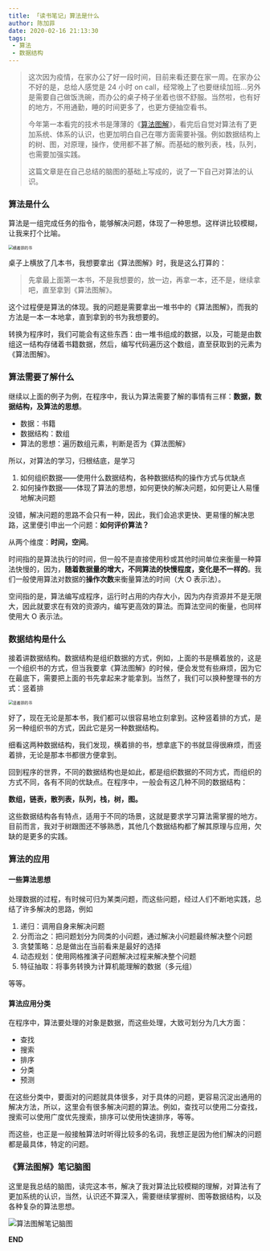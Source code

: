 ```yaml
---
title: 「读书笔记」算法是什么
author: 陈加菲
date: 2020-02-16 21:13:30
tags:
 - 算法
 - 数据结构
---
```


> 这次因为疫情，在家办公了好一段时间，目前来看还要在家一周。在家办公不好的是，总给人感觉是 24 小时 on call，经常晚上了也要继续加班...另外是需要自己做饭洗碗，而办公的桌子椅子坐着也很不舒服。当然啦，也有好的地方，不用通勤，睡的时间更多了，也更方便抽空看书。
>
> 今年第一本看完的技术书是薄薄的《[算法图解](https://book.douban.com/subject/26979890/)》，看完后自觉对算法有了更加系统、体系的认识，也更加明白自己在哪方面需要补强。例如数据结构上的树、图，对原理，操作，使用都不甚了解。而基础的散列表，栈，队列，也需要加强实践。
>
> 这篇文章是在自己总结的脑图的基础上写成的，说了一下自己对算法的认识。

### 算法是什么

算法是一组完成任务的指令，能够解决问题，体现了一种思想。这样讲比较模糊，让我来打个比喻。

<img src="https://jluncc-blog.oss-cn-hangzhou.aliyuncs.com/images/grokking-algorithms-note/book-side.jpg" alt="横着排的书" title="横着排的书" style="zoom:55%;" />

桌子上横放了几本书，我想要拿出《算法图解》时，我是这么打算的：

> 先拿最上面第一本书，不是我想要的，放一边，再拿一本，还不是，继续拿吧，直至拿到《算法图解》。

这个过程便是算法的体现。我的问题是需要拿出一堆书中的《算法图解》，而我的方法是一本一本地拿，直到拿到的书为我想要的。

转换为程序时，我们可能会有这些东西：由一堆书组成的数据，以及，可能是由数组这一结构存储着书籍数据，然后，编写代码遍历这个数组，直至获取到的元素为《算法图解》。

### 算法需要了解什么

继续以上面的例子为例，在程序中，我认为算法需要了解的事情有三样：**数据，数据结构，及算法的思想**。

- 数据：书籍
- 数据结构：数组
- 算法的思想：遍历数组元素，判断是否为《算法图解》

所以，对算法的学习，归根结底，是学习

1. 如何组织数据——使用什么数据结构，各种数据结构的操作方式与优缺点
2. 如何操作数据——体现了算法的思想，如何更快的解决问题，如何更让人易懂地解决问题

没错，解决问题的思路不会只有一种，因此，我们会追求更快、更易懂的解决思路，这里便引申出一个问题：**如何评价算法？**

从两个维度：**时间，空间**。

时间指的是算法执行的时间，但一般不是直接使用秒或其他时间单位来衡量一种算法快慢的，因为，**随着数据量的增大，不同算法的快慢程度，变化是不一样的**。我们一般使用算法对数据的**操作次数**来衡量算法的时间（大 O 表示法）。

空间指的是，算法编写成程序，运行时占用的内存大小，因为内存资源并不是无限大，因此就要求在有效的资源内，编写更高效的算法。而算法空间的衡量，也同样使用大 O 表示法。

### 数据结构是什么

接着讲数据结构。数据结构是组织数据的方式，例如，上面的书是横着放的，这是一个组织书的方式，但当我要拿《算法图解》的时候，便会发觉有些麻烦，因为它在最底下，需要把上面的书先拿起来才能拿到。当然了，我们可以换种整理书的方式：竖着排

<img src="https://jluncc-blog.oss-cn-hangzhou.aliyuncs.com/images/grokking-algorithms-note/book-vertical.jpg" alt="竖着排的书" title="竖着排的书" style="zoom:55%;" />

好了，现在无论是那本书，我们都可以很容易地立刻拿到。这种竖着排的方式，是另一种组织书的方式，因此它是另一种数据结构。

细看这两种数据结构，我们发现，横着排的书，想拿底下的书就显得很麻烦，而竖着排，无论是那本书都很方便拿到。

回到程序的世界，不同的数据结构也是如此，都是组织数据的不同方式，而组织的方式不同，各有不同的优缺点。在程序中，一般会有这几种不同的数据结构：

**数组，链表，散列表，队列，栈，树，图。**

这些数据结构各有特点，适用于不同的场景，这就是要求学习算法需掌握的地方。目前而言，我对于树跟图还不够熟悉，其他几个数据结构都了解其原理与应用，欠缺的是更多的实践。

### 算法的应用

#### 一些算法思想

处理数据的过程，有时候可归为某类问题，而这些问题，经过人们不断地实践，总结了许多解决的思路，例如

1. 递归：调用自身来解决问题
2. 分而治之：把问题划分为同类的小问题，通过解决小问题最终解决整个问题
3. 贪婪策略：总是做出在当前看来是最好的选择
4. 动态规划：使用网格推演子问题解决过程来解决整个问题
5. 特征抽取：将事务转换为计算机能理解的数据（多元组）

等等。

#### 算法应用分类

在程序中，算法要处理的对象是数据，而这些处理，大致可划分为几大方面：

- 查找
- 搜索
- 排序
- 分类
- 预测

在这些分类中，要面对的问题就具体很多，对于具体的问题，更容易沉淀出通用的解决方法，所以，这里会有很多解决问题的算法。例如，查找可以使用二分查找，搜索可以使用广度优先搜索，排序可以使用快速排序，等等。

而这些，也正是一般接触算法时听得比较多的名词，我想正是因为他们解决的问题都是最具体，特定的问题。

### 《算法图解》笔记脑图

这里是我总结的脑图，读完这本书，解决了我对算法比较模糊的理解，对算法有了更加系统的认识，当然，认识还不算深入，需要继续掌握树、图等数据结构，以及各种复杂的算法思想。

![算法图解笔记脑图](https://jluncc-blog.oss-cn-hangzhou.aliyuncs.com/images/grokking-algorithms-note/algorithms-note.png "算法图解笔记脑图")



**END**